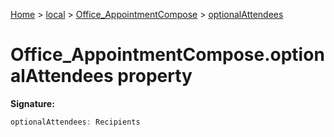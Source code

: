[Home](./index) &gt; [local](local.md) &gt; [Office\_AppointmentCompose](local.office_appointmentcompose.md) &gt; [optionalAttendees](local.office_appointmentcompose.optionalattendees.md)

# Office\_AppointmentCompose.optionalAttendees property


**Signature:**
```javascript
optionalAttendees: Recipients
```
